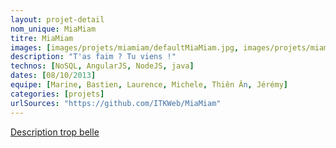 ```yaml
---
layout: projet-detail
nom_unique: MiaMiam
titre: MiaMiam
images: [images/projets/miamiam/defaultMiaMiam.jpg, images/projets/miamiam/maquetteMiaMiam1.png, images/projets/miamiam/maquetteMiaMiam2.png, images/projets/miamiam/maquetteMiaMiam3.png]
description: "T'as faim ? Tu viens !"
technos: [NoSQL, AngularJS, NodeJS, java]
dates: [08/10/2013]
equipe: [Marine, Bastien, Laurence, Michele, Thiên Ân, Jérémy]
categories: [projets]
urlSources: "https://github.com/ITKWeb/MiaMiam"
---
```


<A HREF="http://itkweb.github.io/MiaMiam/">Description trop belle</A> 

